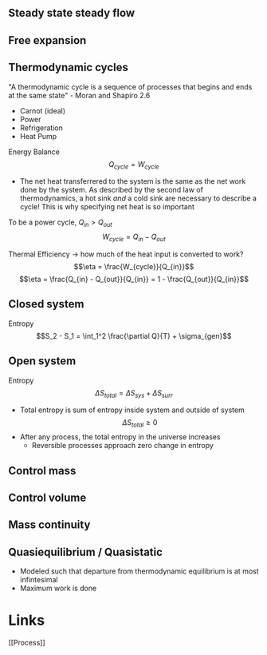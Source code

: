 ## Steady state steady flow

## Free expansion

## Thermodynamic cycles
"A thermodynamic cycle is a sequence of processes that begins and ends at the same state" - Moran and Shapiro 2.6
- Carnot (ideal)
- Power
- Refrigeration
- Heat Pump

Energy Balance
$$Q_{cycle} = W_{cycle}$$
- The net heat transferrered to the system is the same as the net work done by the system. As described by the second law of thermodynamics, a hot sink *and* a cold sink are necessary to describe a cycle! This is why specifying net heat is so important

To be a power cycle, $Q_{in} > Q_{out}$
$$W_{cycle} = Q_{in} - Q_{out}$$

Thermal Efficiency -> how much of  the heat input is converted to work?
$$\eta = \frac{W_{cycle}}{Q_{in}}$$
$$\eta = \frac{Q_{in} - Q_{out}}{Q_{in}} = 1 - \frac{Q_{out}}{Q_{in}}$$


## Closed system
Entropy
$$S_2 - S_1 = \int_1^2 \frac{\partial Q}{T} + \sigma_{gen}$$  

## Open system
Entropy
$$\Delta S_{total} = \Delta S_{sys} + \Delta S_{surr}$$
- Total entropy is sum of entropy inside system and outside of system
$$\Delta S_{total} \geq 0 $$
- After any process, the total entropy in the universe increases
	- Reversible processes approach zero change in entropy

## Control mass
## Control volume
## Mass continuity
## Quasiequilibrium / Quasistatic
- Modeled such that departure from thermodynamic equilibrium is at most infintesimal
- Maximum work is done

# Links
[[Process]]